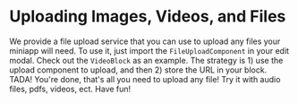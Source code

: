 # Uploading Images, Videos, and Files

We provide a file upload service that you can use to upload any files your miniapp will need. To use it, just import the `FileUploadComponent` in your edit modal. Check out the `VideoBlock` as an example. The strategy is 1) use the upload component to upload, and then 2) store the URL in your block. TADA! You're done, that's all you need to upload any file! Try it with audio files, pdfs, videos, ect. Have fun!
